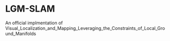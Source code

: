 # LGM-SLAM
An official implmentation of Visual_Localization_and_Mapping_Leveraging_the_Constraints_of_Local_Ground_Manifolds
